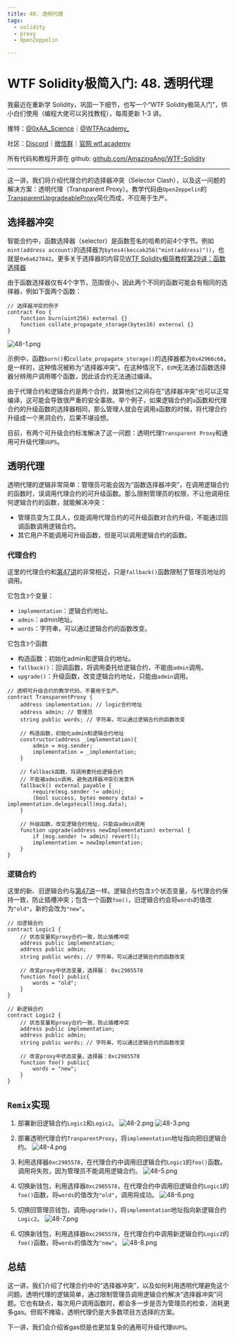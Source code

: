 ```yaml
---
title: 48. 透明代理
tags:
  - solidity
  - proxy
  - OpenZeppelin

---
```


# WTF Solidity极简入门: 48. 透明代理

我最近在重新学 Solidity，巩固一下细节，也写一个“WTF Solidity极简入门”，供小白们使用（编程大佬可以另找教程），每周更新 1-3 讲。

推特：[@0xAA_Science](https://twitter.com/0xAA_Science)｜[@WTFAcademy_](https://twitter.com/WTFAcademy_)

社区：[Discord](https://discord.gg/5akcruXrsk)｜[微信群](https://docs.google.com/forms/d/e/1FAIpQLSe4KGT8Sh6sJ7hedQRuIYirOoZK_85miz3dw7vA1-YjodgJ-A/viewform?usp=sf_link)｜[官网 wtf.academy](https://wtf.academy)

所有代码和教程开源在 github: [github.com/AmazingAng/WTF-Solidity](https://github.com/AmazingAng/WTF-Solidity)

---

这一讲，我们将介绍代理合约的选择器冲突（Selector Clash），以及这一问题的解决方案：透明代理（Transparent Proxy）。教学代码由`OpenZeppelin`的[TransparentUpgradeableProxy](https://github.com/OpenZeppelin/openzeppelin-contracts/blob/master/contracts/proxy/transparent/TransparentUpgradeableProxy.sol)简化而成，不应用于生产。

## 选择器冲突

智能合约中，函数选择器（selector）是函数签名的哈希的前4个字节。例如`mint(address account)`的选择器为`bytes4(keccak256("mint(address)"))`，也就是`0x6a627842`。更多关于选择器的内容见[WTF Solidity极简教程第29讲：函数选择器](https://github.com/AmazingAng/WTF-Solidity/blob/main/29_Selector/readme.md)

由于函数选择器仅有4个字节，范围很小，因此两个不同的函数可能会有相同的选择器，例如下面两个函数：

```solidity
// 选择器冲突的例子
contract Foo {
    function burn(uint256) external {}
    function collate_propagate_storage(bytes16) external {}
}
```

![48-1.png](./img/48-1.png)

示例中，函数`burn()`和`collate_propagate_storage()`的选择器都为`0x42966c68`，是一样的，这种情况被称为“选择器冲突”。在这种情况下，`EVM`无法通过函数选择器分辨用户调用哪个函数，因此该合约无法通过编译。

由于代理合约和逻辑合约是两个合约，就算他们之间存在“选择器冲突”也可以正常编译，这可能会导致很严重的安全事故。举个例子，如果逻辑合约的`a`函数和代理合约的升级函数的选择器相同，那么管理人就会在调用`a`函数的时候，将代理合约升级成一个黑洞合约，后果不堪设想。

目前，有两个可升级合约标准解决了这一问题：透明代理`Transparent Proxy`和通用可升级代理`UUPS`。

## 透明代理

透明代理的逻辑非常简单：管理员可能会因为“函数选择器冲突”，在调用逻辑合约的函数时，误调用代理合约的可升级函数。那么限制管理员的权限，不让他调用任何逻辑合约的函数，就能解决冲突：

- 管理员变为工具人，仅能调用代理合约的可升级函数对合约升级，不能通过回调函数调用逻辑合约。
- 其它用户不能调用可升级函数，但是可以调用逻辑合约的函数。

### 代理合约

这里的代理合约和[第47讲](https://github.com/AmazingAng/WTF-Solidity/blob/main/47_Upgrade/readme.md)的非常相近，只是`fallback()`函数限制了管理员地址的调用。

它包含`3`个变量：
- `implementation`：逻辑合约地址。
- `admin`：admin地址。
- `words`：字符串，可以通过逻辑合约的函数改变。

它包含`3`个函数

- 构造函数：初始化admin和逻辑合约地址。
- `fallback()`：回调函数，将调用委托给逻辑合约，不能由`admin`调用。
- `upgrade()`：升级函数，改变逻辑合约地址，只能由`admin`调用。

```solidity
// 透明可升级合约的教学代码，不要用于生产。
contract TransparentProxy {
    address implementation; // logic合约地址
    address admin; // 管理员
    string public words; // 字符串，可以通过逻辑合约的函数改变

    // 构造函数，初始化admin和逻辑合约地址
    constructor(address _implementation){
        admin = msg.sender;
        implementation = _implementation;
    }

    // fallback函数，将调用委托给逻辑合约
    // 不能被admin调用，避免选择器冲突引发意外
    fallback() external payable {
        require(msg.sender != admin);
        (bool success, bytes memory data) = implementation.delegatecall(msg.data);
    }

    // 升级函数，改变逻辑合约地址，只能由admin调用
    function upgrade(address newImplementation) external {
        if (msg.sender != admin) revert();
        implementation = newImplementation;
    }
}
```

### 逻辑合约

这里的新、旧逻辑合约与[第47讲](https://github.com/AmazingAng/WTF-Solidity/blob/main/47_Upgrade/readme.md)一样。逻辑合约包含`3`个状态变量，与代理合约保持一致，防止插槽冲突；包含一个函数`foo()`，旧逻辑合约会将`words`的值改为`"old"`，新的会改为`"new"`。

```solidity
// 旧逻辑合约
contract Logic1 {
    // 状态变量和proxy合约一致，防止插槽冲突
    address public implementation; 
    address public admin; 
    string public words; // 字符串，可以通过逻辑合约的函数改变

    // 改变proxy中状态变量，选择器： 0xc2985578
    function foo() public{
        words = "old";
    }
}

// 新逻辑合约
contract Logic2 {
    // 状态变量和proxy合约一致，防止插槽冲突
    address public implementation; 
    address public admin; 
    string public words; // 字符串，可以通过逻辑合约的函数改变

    // 改变proxy中状态变量，选择器：0xc2985578
    function foo() public{
        words = "new";
    }
}
```

## `Remix`实现

1. 部署新旧逻辑合约`Logic1`和`Logic2`。
![48-2.png](./img/48-2.png)
![48-3.png](./img/48-3.png)

2. 部署透明代理合约`TranparentProxy`，将`implementation`地址指向把旧逻辑合约。
![48-4.png](./img/48-4.png)

3. 利用选择器`0xc2985578`，在代理合约中调用旧逻辑合约`Logic1`的`foo()`函数。调用将失败，因为管理员不能调用逻辑合约。
![48-5.png](./img/48-5.png)

4. 切换新钱包，利用选择器`0xc2985578`，在代理合约中调用旧逻辑合约`Logic1`的`foo()`函数，将`words`的值改为`"old"`，调用将成功。
![48-6.png](./img/48-6.png)

5. 切换回管理员钱包，调用`upgrade()`，将`implementation`地址指向新逻辑合约`Logic2`。
![48-7.png](./img/48-7.png)

6. 切换新钱包，利用选择器`0xc2985578`，在代理合约中调用新逻辑合约`Logic2`的`foo()`函数，将`words`的值改为`"new"`。
![48-8.png](./img/48-8.png)

## 总结

这一讲，我们介绍了代理合约中的“选择器冲突”，以及如何利用透明代理避免这个问题。透明代理的逻辑简单，通过限制管理员调用逻辑合约解决“选择器冲突”问题。它也有缺点，每次用户调用函数时，都会多一步是否为管理员的检查，消耗更多gas。但瑕不掩瑜，透明代理仍是大多数项目方选择的方案。

下一讲，我们会介绍省gas但是也更加复杂的通用可升级代理`UUPS`。